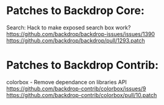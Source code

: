 Patches to Backdrop Core:
=========================

Search: Hack to make exposed search box work?
  https://github.com/backdrop/backdrop-issues/issues/1390
  https://github.com/backdrop/backdrop/pull/1293.patch


Patches to Backdrop Contrib:
============================

colorbox - Remove dependance on libraries API
  https://github.com/backdrop-contrib/colorbox/issues/9
  https://github.com/backdrop-contrib/colorbox/pull/10.patch

